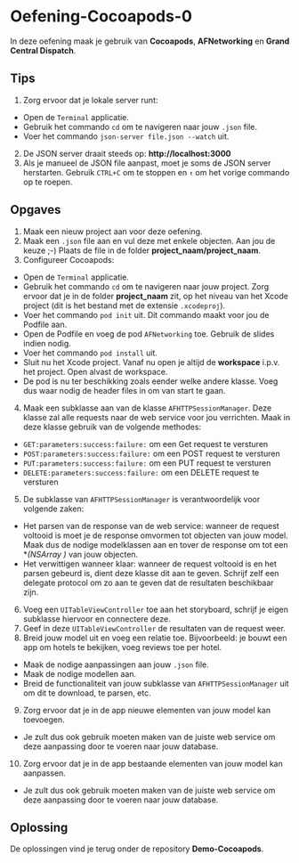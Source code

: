# Oefening-Cocoapods-0

In deze oefening maak je gebruik van **Cocoapods**, **AFNetworking** en **Grand Central Dispatch**.

## Tips
1. Zorg ervoor dat je lokale server runt:
  - Open de `Terminal` applicatie.
  - Gebruik het commando `cd` om te navigeren naar jouw `.json` file.
  - Voer het commando `json-server file.json --watch` uit.
2. De JSON server draait steeds op: **http://localhost:3000**
3. Als je manueel de JSON file aanpast, moet je soms de JSON server herstarten. Gebruik `CTRL+C` om te stoppen en `↑` om het vorige commando op te roepen.

## Opgaves
1. Maak een nieuw project aan voor deze oefening.
2. Maak een `.json` file aan en vul deze met enkele objecten. Aan jou de keuze ;-) Plaats de file in de folder **project_naam/project_naam**.
3. Configureer Cocoapods:
  - Open de `Terminal` applicatie.
  - Gebruik het commando `cd` om te navigeren naar jouw project. Zorg ervoor dat je in de folder **project_naam** zit, op het niveau van het Xcode project (dit is het bestand met de extensie `.xcodeproj`).
  - Voer het commando `pod init` uit. Dit commando maakt voor jou de Podfile aan.
  - Open de Podfile en voeg de pod `AFNetworking` toe. Gebruik de slides indien nodig.
  - Voer het commando `pod install` uit.
  - Sluit nu het Xcode project. Vanaf nu open je altijd de **workspace** i.p.v. het project. Open alvast de workspace.
  - De pod is nu ter beschikking zoals eender welke andere klasse. Voeg dus waar nodig de header files in om van start te gaan.
4. Maak een subklasse aan van de klasse `AFHTTPSessionManager`. Deze klasse zal alle requests naar de web service voor jou verrichten. Maak in deze klasse gebruik van de volgende methodes:
  - `GET:parameters:success:failure:` om een Get request te versturen
  - `POST:parameters:success:failure:` om een POST request te versturen
  - `PUT:parameters:success:failure:` om een PUT request te versturen
  - `DELETE:parameters:success:failure:` om een DELETE request te versturen
5. De subklasse van `AFHTTPSessionManager` is verantwoordelijk voor volgende zaken:
  - Het parsen van de response van de web service: wanneer de request voltooid is moet je de response omvormen tot objecten van jouw model. Maak dus de nodige modelklassen aan en tover de response om tot een **(NSArray *)** van jouw objecten.
  - Het verwittigen wanneer klaar: wanneer de request voltooid is en het parsen gebeurd is, dient deze klasse dit aan te geven. Schrijf zelf een delegate protocol om zo aan te geven dat de resultaten beschikbaar zijn.
6. Voeg een `UITableViewController` toe aan het storyboard, schrijf je eigen subklasse hiervoor en connectere deze.
7. Geef in deze `UITableViewController` de resultaten van de request weer.
8. Breid jouw model uit en voeg een relatie toe. Bijvoorbeeld: je bouwt een app om hotels te bekijken, voeg reviews toe per hotel.
  - Maak de nodige aanpassingen aan jouw `.json` file.
  - Maak de nodige modellen aan.
  - Breid de functionaliteit van jouw subklasse van `AFHTTPSessionManager` uit om dit te download, te parsen, etc.
9. Zorg ervoor dat je in de app nieuwe elementen van jouw model kan toevoegen.
  - Je zult dus ook gebruik moeten maken van de juiste web service om deze aanpassing door te voeren naar jouw database.
10. Zorg ervoor dat je in de app bestaande elementen van jouw model kan aanpassen.
  - Je zult dus ook gebruik moeten maken van de juiste web service om deze aanpassing door te voeren naar jouw database.

## Oplossing
De oplossingen vind je terug onder de repository **Demo-Cocoapods**.
